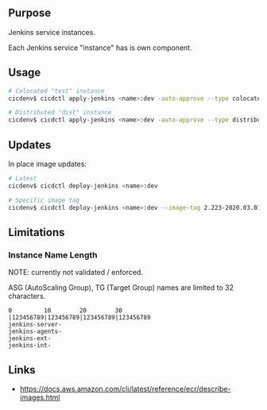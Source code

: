 ## Purpose
Jenkins service instances.

Each Jenkins service "instance" has is own component.

## Usage
```bash
# Colocated "test" instance
cicdenv$ cicdctl apply-jenkins <name>:dev -auto-approve --type colocated   instance_type=m5dn.m5dn.4xlarge executors=12

# Distributed "dist" instance
cicdenv$ cicdctl apply-jenkins <name>:dev -auto-approve --type distributed server_instance_type=m5dn.4xlarge agent_instance_type=z1d.2xlarge executors=8 
```

## Updates
In place image updates:
```bash
# Latest
cicdenv$ cicdctl deploy-jenkins <name>:dev

# Specific image tag
cicdenv$ cicdctl deploy-jenkins <name>:dev --image-tag 2.223-2020.03.01-01
```

## Limitations
### Instance Name Length
NOTE: currently not validated / enforced.

ASG (AutoScaling Group), TG (Target Group) names are limited to 32 characters.
```
0         10        20        30
|123456789|123456789|123456789|123456789
jenkins-server-
jenkins-agents-
jenkins-ext-
jenkins-int-
```


## Links
* https://docs.aws.amazon.com/cli/latest/reference/ecr/describe-images.html
